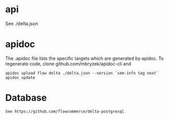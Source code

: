 api
===

  See ./delta.json

apidoc
======
The .apidoc file lists the specific targets which are generated by
apidoc. To regenerate code, clone github.com/mbryzek/apidoc-cli and

    apidoc upload flow delta ./delta.json --version `sem-info tag next`
    apidoc update

Database
========

    See https://github.com/flowcommerce/delta-postgresql
